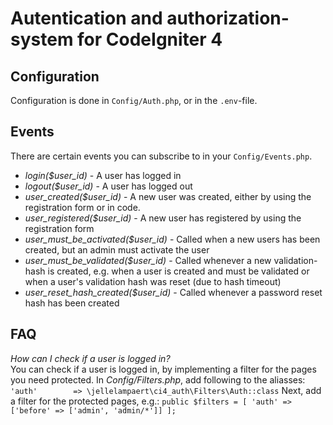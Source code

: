 # Autentication and authorization-system for CodeIgniter 4

## Configuration
Configuration is done in `Config/Auth.php`, or in the `.env`-file.

## Events
There are certain events you can subscribe to in your `Config/Events.php`.
* _login($user_id)_ - A user has logged in
* _logout($user_id)_ - A user has logged out
* _user_created($user_id)_ - A new user was created, either by using the registration form or in code.
* _user_registered($user_id)_ - A new user has registered by using the registration form
* _user_must_be_activated($user_id)_ - Called when a new users has been created, but an admin must activate the user
* _user_must_be_validated($user_id)_ - Called whenever a new validation-hash is created, e.g. when a user is created and must be validated or when a user's validation hash was reset (due to hash timeout)
* _user_reset_hash_created($user_id)_ - Called whenever a password reset hash has been created

## FAQ
*How can I check if a user is logged in?*  
You can check if a user is logged in, by implementing a filter for the pages you need protected.
In *Config/Filters.php*, add following to the aliasses:
    `'auth' 	   => \jellelampaert\ci4_auth\Filters\Auth::class`
Next, add a filter for the protected pages, e.g.:
    `public $filters = [
		'auth' => ['before' => ['admin', 'admin/*']]
	];`